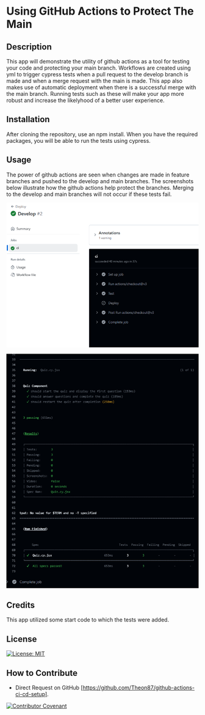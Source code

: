 # Using GitHub Actions to Protect The Main

## Description

This app will demonstrate the utility of github actions as a tool for testing your code and protecting your main branch. Workflows are created using yml to trigger cypress tests when a pull request to the develop branch is made and when a merge request with the main is made. This app also makes use of automatic deployment when there is a successful merge with the main branch. Running tests such as these will make your app more robust and increase the likelyhood of a better user experience. 

## Installation

After cloning the repository, use an npm install. When you have the required packages, you will be able to run the tests using cypress. 

## Usage

The power of github actions are seen when changes are made in feature branches and pushed to the develop and main branches. The screenshots below illustrate how the github actions help protect the branches. Merging to the develop and main branches will not occur if these tests fail. 

![deploy to render](/assets/github-actions-deploy-to-render-for-main-merge.png)

![cypress test for pull request](/assets/github-actions-component-test-for-pr.png)

## Credits

This app utilized some start code to which the tests were added.

## License

[![License: MIT](https://img.shields.io/badge/License-MIT-yellow.svg)](https://opensource.org/licenses/MIT)

## How to Contribute

- Direct Request on GitHub [https://github.com/Theon87/github-actions-ci-cd-setup].

[![Contributor Covenant](https://img.shields.io/badge/Contributor%20Covenant-2.1-4baaaa.svg)](code_of_conduct.md)